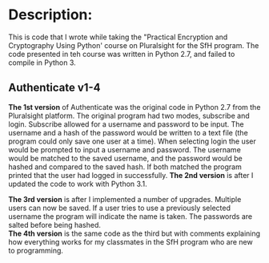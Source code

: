 # Description:
This is code that I wrote while taking the "Practical Encryption and Cryptography Using Python' course on Pluralsight for the SfH program. The code presented in teh course was written in Python 2.7, and failed to compile in Python 3. 

## Authenticate v1-4
**The 1st version** of Authenticate was the original code in Python 2.7 from the Pluralsight platform. The original program had two modes, subscribe and login. Subscribe allowed for a username and password to be input. The username and a hash of the password would be written to a text file (the program could only save one user at a time). When selecting login the user would be prompted to input a username and password. The username would be matched to the saved username, and the password would be hashed and compared to the saved hash. If both matched the program printed that the user had logged in successfully.
**The 2nd version** is after I updated the code to work with Python 3.1.     

**The 3rd version** is after I implemented a number of upgrades. Multiple users can now be saved. If a user tries to use a previously selected username the program will indicate the name is taken. The passwords are salted before being hashed.   
**The 4th version** is the same code as the third but with comments explaining how everything works for my classmates in the SfH program who are new to programming.  
